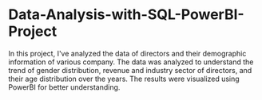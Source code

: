 # Data-Analysis-with-SQL-PowerBI-Project
In this project, I've analyzed the data of directors and their demographic information of various company. The data was analyzed to understand the trend of gender distribution, revenue and industry sector of directors, and their age distribution over the years. The results were visualized using PowerBI for better understanding.
